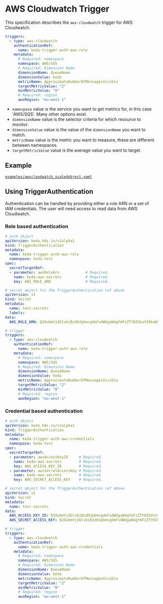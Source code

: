 # AWS Cloudwatch Trigger

This specification describes the `aws-cloudwatch` trigger for AWS Cloudwatch.

```yaml
triggers:
  - type: aws-cloudwatch
    authenticationRef: 
      name: keda-trigger-auth-aws-role
    metadata:
      # Required: namespace
      namespace: AWS/SQS
      # Required: Dimension Name
      dimensionName: QueueName
      dimensionValue: keda
      metricName: ApproximateNumberOfMessagesVisible
      targetMetricValue: "2"
      minMetricValue: "0"
      # Required: region
      awsRegion: "eu-west-1"    
```

- `namespace` value is the service you want to get metrics for, in this case 'AWS/SQS'. Many other options exist.
- `dimensionName` value is the selector criteria for which resource to monitor. 
- `dimensionValue` value is the value of the `dimensionName` you want to match.
- `metricName` value is the metric you want to measure, these are different between namespaces.
- `targetMetricValue` value is the average value you want to target.

## Example

[`examples/awscloudwatch_scaledobject.yaml`](./../../examples/awscloudwatch_scaledobject.yaml)

## Using TriggerAuthentication

Authentication can be handled by providing either a role ARN or a set of IAM credentials. The user will need access to read data from AWS Cloudwatch.

### Role based authentication

```yaml
# auth object
apiVersion: keda.k8s.io/v1alpha1
kind: TriggerAuthentication
metadata:
  name: keda-trigger-auth-aws-role
  namespace: keda-test
spec:
  secretTargetRef:
  - parameter: awsRoleArn            # Required.
    name: keda-aws-secrets           # Required.
    key: AWS_ROLE_ARN                # Required.   
```

```yaml
# secret object for the TriggerAuthentication ref above
apiVersion: v1
kind: Secret
metadata:
  name: test-secrets
  labels:
data:
  AWS_ROLE_ARN: Q29ubmVjdGlvbiBzdHJpbmcgdmFsdWUgaW4gYmFzZTY0IGVuY29kaW5nIGdvZXMgaGVyZQ==
```

```yaml
# trigger
triggers:
  - type: aws-cloudwatch
    authenticationRef:
      name: keda-trigger-auth-aws-role
    metadata:
      # Required: namespace
      namespace: AWS/SQS
      # Required: Dimension Name
      dimensionName: QueueName
      dimensionValue: keda
      metricName: ApproximateNumberOfMessagesVisible
      targetMetricValue: "2"
      minMetricValue: "0"
      # Required: region
      awsRegion: "eu-west-1"
```

### Credential based authentication

```yaml
# auth object
apiVersion: keda.k8s.io/v1alpha1
kind: TriggerAuthentication
metadata:
  name: keda-trigger-auth-aws-credentials
  namespace: keda-test
spec:
  secretTargetRef:
  - parameter: awsAccessKeyID     # Required.
    name: keda-aws-secrets        # Required.
    key: AWS_ACCESS_KEY_ID        # Required.
  - parameter: awsSecretAccessKey # Required.
    name: keda-aws-secrets        # Required.
    key: AWS_SECRET_ACCESS_KEY    # Required.   
```

```yaml
# secret object for the TriggerAuthentication ref above
apiVersion: v1
kind: Secret
metadata:
  name: test-secrets
data:
  AWS_ACCESS_KEY_ID: Q29ubmVjdGlvbiBzdHJpbmcgdmFsdWUgaW4gYmFzZTY0IGVuY29kaW5nIGdvZXMgaGVyZQ==
  AWS_SECRET_ACCESS_KEY: Q29ubmVjdGlvbiBzdHJpbmcgdmFsdWUgaW4gYmFzZTY0IGVuY29kaW5nIGdvZXMgaGVyZQ==
```
```yaml
# trigger
triggers:
  - type: aws-cloudwatch
    authenticationRef:
      name: keda-trigger-auth-aws-credentials
    metadata:
      # Required: namespace
      namespace: AWS/SQS
      # Required: Dimension Name
      dimensionName: QueueName
      dimensionValue: keda
      metricName: ApproximateNumberOfMessagesVisible
      targetMetricValue: "2"
      minMetricValue: "0"
      # Required: region
      awsRegion: "eu-west-1"
```
